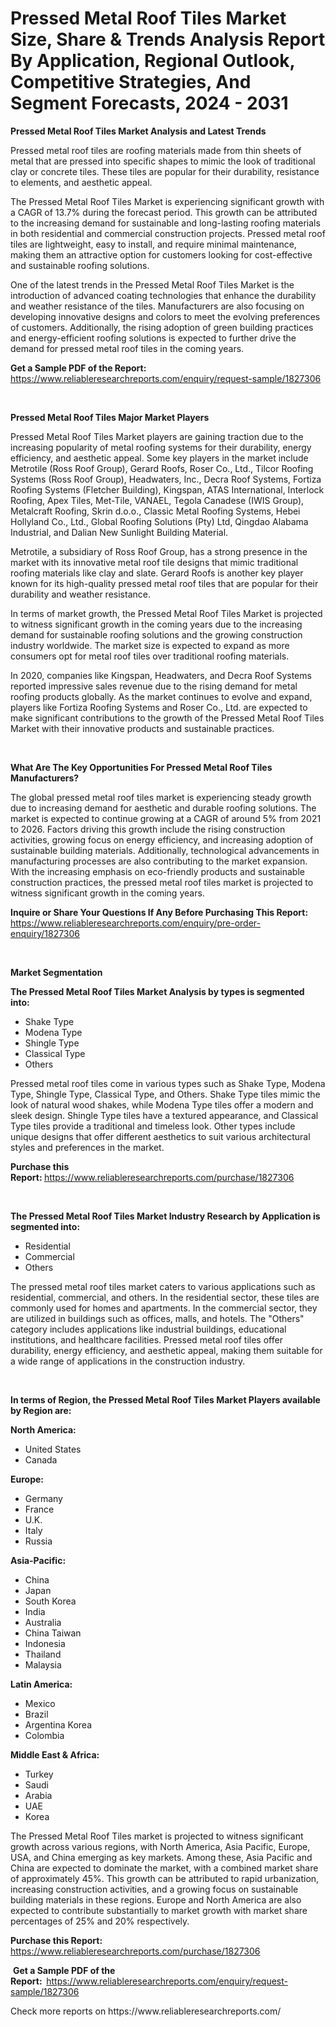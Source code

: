 <p><h1>Pressed Metal Roof Tiles Market Size, Share & Trends Analysis Report By Application, Regional Outlook, Competitive Strategies, And Segment Forecasts, 2024 - 2031</h1></p><p><strong>Pressed Metal Roof Tiles Market Analysis and Latest Trends</strong></p>
<p><p>Pressed metal roof tiles are roofing materials made from thin sheets of metal that are pressed into specific shapes to mimic the look of traditional clay or concrete tiles. These tiles are popular for their durability, resistance to elements, and aesthetic appeal. </p><p>The Pressed Metal Roof Tiles Market is experiencing significant growth with a CAGR of 13.7% during the forecast period. This growth can be attributed to the increasing demand for sustainable and long-lasting roofing materials in both residential and commercial construction projects. Pressed metal roof tiles are lightweight, easy to install, and require minimal maintenance, making them an attractive option for customers looking for cost-effective and sustainable roofing solutions.</p><p>One of the latest trends in the Pressed Metal Roof Tiles Market is the introduction of advanced coating technologies that enhance the durability and weather resistance of the tiles. Manufacturers are also focusing on developing innovative designs and colors to meet the evolving preferences of customers. Additionally, the rising adoption of green building practices and energy-efficient roofing solutions is expected to further drive the demand for pressed metal roof tiles in the coming years.</p></p>
<p><strong>Get a Sample PDF of the Report:&nbsp;</strong> <a href="https://www.reliableresearchreports.com/enquiry/request-sample/1827306">https://www.reliableresearchreports.com/enquiry/request-sample/1827306</a></p>
<p>&nbsp;</p>
<p><strong>Pressed Metal Roof Tiles Major Market Players</strong></p>
<p><p>Pressed Metal Roof Tiles Market players are gaining traction due to the increasing popularity of metal roofing systems for their durability, energy efficiency, and aesthetic appeal. Some key players in the market include Metrotile (Ross Roof Group), Gerard Roofs, Roser Co., Ltd., Tilcor Roofing Systems (Ross Roof Group), Headwaters, Inc., Decra Roof Systems, Fortiza Roofing Systems (Fletcher Building), Kingspan, ATAS International, Interlock Roofing, Apex Tiles, Met-Tile, VANAEL, Tegola Canadese (IWIS Group), Metalcraft Roofing, Skrin d.o.o., Classic Metal Roofing Systems, Hebei Hollyland Co., Ltd., Global Roofing Solutions (Pty) Ltd, Qingdao Alabama Industrial, and Dalian New Sunlight Building Material.</p><p>Metrotile, a subsidiary of Ross Roof Group, has a strong presence in the market with its innovative metal roof tile designs that mimic traditional roofing materials like clay and slate. Gerard Roofs is another key player known for its high-quality pressed metal roof tiles that are popular for their durability and weather resistance.</p><p>In terms of market growth, the Pressed Metal Roof Tiles Market is projected to witness significant growth in the coming years due to the increasing demand for sustainable roofing solutions and the growing construction industry worldwide. The market size is expected to expand as more consumers opt for metal roof tiles over traditional roofing materials.</p><p>In 2020, companies like Kingspan, Headwaters, and Decra Roof Systems reported impressive sales revenue due to the rising demand for metal roofing products globally. As the market continues to evolve and expand, players like Fortiza Roofing Systems and Roser Co., Ltd. are expected to make significant contributions to the growth of the Pressed Metal Roof Tiles Market with their innovative products and sustainable practices.</p></p>
<p>&nbsp;</p>
<p><strong>What Are The Key Opportunities For Pressed Metal Roof Tiles Manufacturers?</strong></p>
<p><p>The global pressed metal roof tiles market is experiencing steady growth due to increasing demand for aesthetic and durable roofing solutions. The market is expected to continue growing at a CAGR of around 5% from 2021 to 2026. Factors driving this growth include the rising construction activities, growing focus on energy efficiency, and increasing adoption of sustainable building materials. Additionally, technological advancements in manufacturing processes are also contributing to the market expansion. With the increasing emphasis on eco-friendly products and sustainable construction practices, the pressed metal roof tiles market is projected to witness significant growth in the coming years.</p></p>
<p><strong>Inquire or Share Your Questions If Any Before Purchasing This Report:</strong> <a href="https://www.reliableresearchreports.com/enquiry/pre-order-enquiry/1827306">https://www.reliableresearchreports.com/enquiry/pre-order-enquiry/1827306</a></p>
<p>&nbsp;</p>
<p><strong>Market Segmentation</strong></p>
<p><strong>The Pressed Metal Roof Tiles Market Analysis by types is segmented into:</strong></p>
<p><ul><li>Shake Type</li><li>Modena Type</li><li>Shingle Type</li><li>Classical Type</li><li>Others</li></ul></p>
<p><p>Pressed metal roof tiles come in various types such as Shake Type, Modena Type, Shingle Type, Classical Type, and Others. Shake Type tiles mimic the look of natural wood shakes, while Modena Type tiles offer a modern and sleek design. Shingle Type tiles have a textured appearance, and Classical Type tiles provide a traditional and timeless look. Other types include unique designs that offer different aesthetics to suit various architectural styles and preferences in the market.</p></p>
<p><strong>Purchase this Report:&nbsp;</strong><a href="https://www.reliableresearchreports.com/purchase/1827306">https://www.reliableresearchreports.com/purchase/1827306</a></p>
<p>&nbsp;</p>
<p><strong>The Pressed Metal Roof Tiles Market Industry Research by Application is segmented into:</strong></p>
<p><ul><li>Residential</li><li>Commercial</li><li>Others</li></ul></p>
<p><p>The pressed metal roof tiles market caters to various applications such as residential, commercial, and others. In the residential sector, these tiles are commonly used for homes and apartments. In the commercial sector, they are utilized in buildings such as offices, malls, and hotels. The "Others" category includes applications like industrial buildings, educational institutions, and healthcare facilities. Pressed metal roof tiles offer durability, energy efficiency, and aesthetic appeal, making them suitable for a wide range of applications in the construction industry.</p></p>
<p>&nbsp;</p>
<p><strong>In terms of Region, the Pressed Metal Roof Tiles Market Players available by Region are:</strong></p>
<p>
    <p> <strong> North America: </strong>
        <ul>
            <li>United States</li>
            <li>Canada</li>
        </ul>
        </p> 
    <p> <strong> Europe: </strong>
        <ul>
            <li>Germany</li>
            <li>France</li>
            <li>U.K.</li>
            <li>Italy</li>
            <li>Russia</li>
        </ul>
        </p> 
    <p> <strong> Asia-Pacific: </strong>
        <ul>
            <li>China</li>
            <li>Japan</li>
            <li>South Korea</li>
            <li>India</li>
            <li>Australia</li>
            <li>China Taiwan</li>
            <li>Indonesia</li>
            <li>Thailand</li>
            <li>Malaysia</li>
        </ul>
        </p> 
    <p> <strong> Latin America: </strong>
        <ul>
            <li>Mexico</li>
            <li>Brazil</li>
            <li>Argentina Korea</li>
            <li>Colombia</li>
        </ul>
        </p> 
    <p> <strong> Middle East & Africa: </strong>
        <ul>
            <li>Turkey</li>
            <li>Saudi</li>
            <li>Arabia</li>
            <li>UAE</li>
            <li>Korea</li>
        </ul>
    </p>
    </p>
<p><p>The Pressed Metal Roof Tiles market is projected to witness significant growth across various regions, with North America, Asia Pacific, Europe, USA, and China emerging as key markets. Among these, Asia Pacific and China are expected to dominate the market, with a combined market share of approximately 45%. This growth can be attributed to rapid urbanization, increasing construction activities, and a growing focus on sustainable building materials in these regions. Europe and North America are also expected to contribute substantially to market growth with market share percentages of 25% and 20% respectively.</p></p>
<p><strong>Purchase this Report: </strong><a href="https://www.reliableresearchreports.com/purchase/1827306">https://www.reliableresearchreports.com/purchase/1827306</a></p>
<p>&nbsp;<strong>Get a Sample PDF of the Report:&nbsp;&nbsp;</strong><a href="https://www.reliableresearchreports.com/enquiry/request-sample/1827306">https://www.reliableresearchreports.com/enquiry/request-sample/1827306</a></p>
<p><strong></strong></p>
<p>Check more reports on https://www.reliableresearchreports.com/</p>